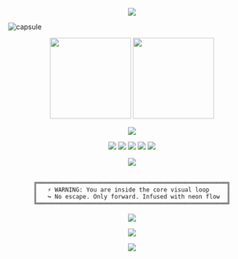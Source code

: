 <!-- CHAOS README.md | FULL POWER EXPANDED WITH ANIMATED STATS -->

<!-- TYPING INTRO WITH FLASHING TEXT -->
<p align="center">
  <img src="https://readme-typing-svg.herokuapp.com?font=Fira+Code&size=24&pause=900&color=BD93F9&center=true&vCenter=true&width=700&lines=▌System%20Online...;▌Entering%20Glitch%20State...;▌Neon%20Overdrive%20Engaged...;▌Terminal%20Locked%20In...;▌State%3A%20CHAOS%20∞" />
</p>

<!-- CAPSULE WAVE HEADER WITH FLASH EFFECT -->
![capsule](https://capsule-render.vercel.app/api?type=waving&color=0:0a0f4c,100:BD93F9&height=160&section=header&text=CHAOS&fontSize=50&fontColor=ffffff&animation=flash&fontAlignY=35)

<!-- ANIMATED STATS - GitHub Stats with Animation -->
<p align="center">
  <img src="https://github-readme-stats.vercel.app/api?username=Cha03s&show_icons=true&theme=tokyonight&count_private=true&hide=issues&title_color=BD93F9&icon_color=7D5FFF&text_color=ffffff&bg_color=0a0f4c&animate=true" height="165" />
  <img src="https://github-readme-streak-stats.herokuapp.com/?user=Cha03s&theme=tokyonight&background=0a0f4c&ring=BD93F9&fire=ff00ff&currStreakLabel=ffffff&animate=true" height="165" />
</p>

<!-- ACTIVITY GRAPH WITH FLASHING EFFECT -->
<p align="center">
  <img src="https://github-readme-activity-graph.vercel.app/graph?username=Cha03s&theme=react-dark&area=true&color=7D5FFF&point=BD93F9&line=BD93F9&bg_color=0a0f4c&animate=true" />
</p>

<!-- BADGE CLUSTER WITH FLASHING AND PULSING EFFECT -->
<p align="center">
  <img src="https://img.shields.io/badge/Mode-Neon_Overdrive-7D5FFF?style=for-the-badge&logo=vercel&logoColor=white&animation=pulse" />
  <img src="https://img.shields.io/badge/Latency-0.000ms-BD93F9?style=for-the-badge&logo=clockify&logoColor=white&animation=pulse" />
  <img src="https://img.shields.io/badge/Uptime-∞-8a9cbe?style=for-the-badge&logo=github&logoColor=white&animation=pulse" />
  <img src="https://img.shields.io/badge/Engine-ASYNCHRONOUS-ff00ff?style=for-the-badge&logo=linux&logoColor=white&animation=pulse" />
  <img src="https://img.shields.io/badge/Design-State%3A%20CHAOS-5f0fff?style=for-the-badge&logo=obsidian&logoColor=white&animation=pulse" />
</p>

<!-- LIGHTNING PULSE EFFECT -->
<p align="center">
  <img src="https://readme-typing-svg.demolab.com?font=JetBrains+Mono&size=16&duration=1200&pause=200&color=BD93F9&center=true&vCenter=true&width=700&lines=▌PULSE%3A%20█▒▒▒▒▒▒▒▒▒▒▒▒▒;▌PULSE%3A%20████▒▒▒▒▒▒▒▒▒;▌PULSE%3A%20██████████▒▒▒▒;▌PULSE%3A%20██████████████▒▒;▌PULSE%3A%20███████████████████" />
</p>

<!-- SYSTEM STATUS CONSOLE WITH ELECTRIC CHARGING ANIMATIONS -->
<pre align="center"><code>
╔══════════════════════════════════════════════════════╗
║   ⚡ WARNING: You are inside the core visual loop     ║
║   ↪ No escape. Only forward. Infused with neon flow  ║
╚══════════════════════════════════════════════════════╝
</code></pre>

<!-- TERMINAL COMMAND BADGE WITH ELECTRIC FLASH -->
<p align="center">
  <img src="https://img.shields.io/badge/terminal-$%20cd%20~%2FCHAOS-black?style=for-the-badge&logo=gnubash&logoColor=white&animation=flash" />
</p>

<!-- WAVE OUTRO WITH FLASHING EFFECT -->
<p align="center">
  <img src="https://capsule-render.vercel.app/api?type=waving&color=0:BD93F9,100:0a0f4c&height=120&section=footer&animation=flash"/>
</p>

<!-- REAL-TIME VISUALIZATION WITH LIGHTNING STREAK -->
<p align="center">
  <img src="https://raw.githubusercontent.com/Cha03s/Cha03s/main/animations/realtime_flash.gif" />
</p>
